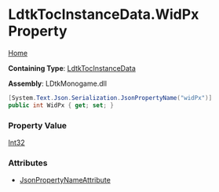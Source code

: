 # LdtkTocInstanceData\.WidPx Property

[Home](../../../README.md)

**Containing Type**: [LdtkTocInstanceData](../README.md)

**Assembly**: LDtkMonogame\.dll

```csharp
[System.Text.Json.Serialization.JsonPropertyName("widPx")]
public int WidPx { get; set; }
```

### Property Value

[Int32](https://docs.microsoft.com/en-us/dotnet/api/system.int32)

### Attributes

* [JsonPropertyNameAttribute](https://docs.microsoft.com/en-us/dotnet/api/system.text.json.serialization.jsonpropertynameattribute)


